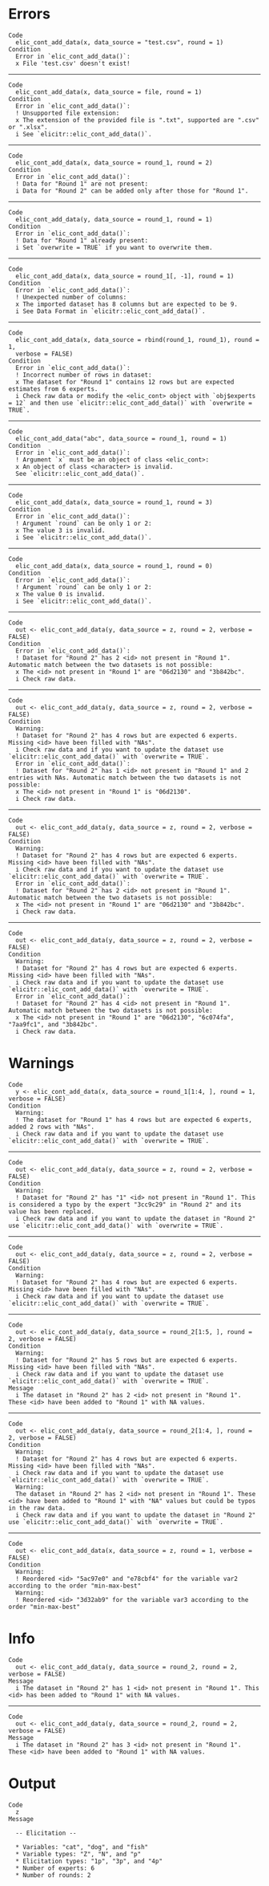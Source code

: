 # Errors 

    Code
      elic_cont_add_data(x, data_source = "test.csv", round = 1)
    Condition
      Error in `elic_cont_add_data()`:
      x File 'test.csv' doesn't exist!

---

    Code
      elic_cont_add_data(x, data_source = file, round = 1)
    Condition
      Error in `elic_cont_add_data()`:
      ! Unsupported file extension:
      x The extension of the provided file is ".txt", supported are ".csv" or ".xlsx".
      i See `elicitr::elic_cont_add_data()`.

---

    Code
      elic_cont_add_data(x, data_source = round_1, round = 2)
    Condition
      Error in `elic_cont_add_data()`:
      ! Data for "Round 1" are not present:
      i Data for "Round 2" can be added only after those for "Round 1".

---

    Code
      elic_cont_add_data(y, data_source = round_1, round = 1)
    Condition
      Error in `elic_cont_add_data()`:
      ! Data for "Round 1" already present:
      i Set `overwrite = TRUE` if you want to overwrite them.

---

    Code
      elic_cont_add_data(x, data_source = round_1[, -1], round = 1)
    Condition
      Error in `elic_cont_add_data()`:
      ! Unexpected number of columns:
      x The imported dataset has 8 columns but are expected to be 9.
      i See Data Format in `elicitr::elic_cont_add_data()`.

---

    Code
      elic_cont_add_data(x, data_source = rbind(round_1, round_1), round = 1,
      verbose = FALSE)
    Condition
      Error in `elic_cont_add_data()`:
      ! Incorrect number of rows in dataset:
      x The dataset for "Round 1" contains 12 rows but are expected estimates from 6 experts.
      i Check raw data or modify the <elic_cont> object with `obj$experts = 12` and then use `elicitr::elic_cont_add_data()` with `overwrite = TRUE`.

---

    Code
      elic_cont_add_data("abc", data_source = round_1, round = 1)
    Condition
      Error in `elic_cont_add_data()`:
      ! Argument `x` must be an object of class <elic_cont>:
      x An object of class <character> is invalid.
      See `elicitr::elic_cont_add_data()`.

---

    Code
      elic_cont_add_data(x, data_source = round_1, round = 3)
    Condition
      Error in `elic_cont_add_data()`:
      ! Argument `round` can be only 1 or 2:
      x The value 3 is invalid.
      i See `elicitr::elic_cont_add_data()`.

---

    Code
      elic_cont_add_data(x, data_source = round_1, round = 0)
    Condition
      Error in `elic_cont_add_data()`:
      ! Argument `round` can be only 1 or 2:
      x The value 0 is invalid.
      i See `elicitr::elic_cont_add_data()`.

---

    Code
      out <- elic_cont_add_data(y, data_source = z, round = 2, verbose = FALSE)
    Condition
      Error in `elic_cont_add_data()`:
      ! Dataset for "Round 2" has 2 <id> not present in "Round 1". Automatic match between the two datasets is not possible:
      x The <id> not present in "Round 1" are "06d2130" and "3b842bc".
      i Check raw data.

---

    Code
      out <- elic_cont_add_data(y, data_source = z, round = 2, verbose = FALSE)
    Condition
      Warning:
      ! Dataset for "Round 2" has 4 rows but are expected 6 experts. Missing <id> have been filled with "NAs".
      i Check raw data and if you want to update the dataset use `elicitr::elic_cont_add_data()` with `overwrite = TRUE`.
      Error in `elic_cont_add_data()`:
      ! Dataset for "Round 2" has 1 <id> not present in "Round 1" and 2 entries with NAs. Automatic match between the two datasets is not possible:
      x The <id> not present in "Round 1" is "06d2130".
      i Check raw data.

---

    Code
      out <- elic_cont_add_data(y, data_source = z, round = 2, verbose = FALSE)
    Condition
      Warning:
      ! Dataset for "Round 2" has 4 rows but are expected 6 experts. Missing <id> have been filled with "NAs".
      i Check raw data and if you want to update the dataset use `elicitr::elic_cont_add_data()` with `overwrite = TRUE`.
      Error in `elic_cont_add_data()`:
      ! Dataset for "Round 2" has 2 <id> not present in "Round 1". Automatic match between the two datasets is not possible:
      x The <id> not present in "Round 1" are "06d2130" and "3b842bc".
      i Check raw data.

---

    Code
      out <- elic_cont_add_data(y, data_source = z, round = 2, verbose = FALSE)
    Condition
      Warning:
      ! Dataset for "Round 2" has 4 rows but are expected 6 experts. Missing <id> have been filled with "NAs".
      i Check raw data and if you want to update the dataset use `elicitr::elic_cont_add_data()` with `overwrite = TRUE`.
      Error in `elic_cont_add_data()`:
      ! Dataset for "Round 2" has 4 <id> not present in "Round 1". Automatic match between the two datasets is not possible:
      x The <id> not present in "Round 1" are "06d2130", "6c074fa", "7aa9fc1", and "3b842bc".
      i Check raw data.

# Warnings

    Code
      y <- elic_cont_add_data(x, data_source = round_1[1:4, ], round = 1, verbose = FALSE)
    Condition
      Warning:
      ! The dataset for "Round 1" has 4 rows but are expected 6 experts, added 2 rows with "NAs".
      i Check raw data and if you want to update the dataset use `elicitr::elic_cont_add_data()` with `overwrite = TRUE`.

---

    Code
      out <- elic_cont_add_data(y, data_source = z, round = 2, verbose = FALSE)
    Condition
      Warning:
      ! Dataset for "Round 2" has "1" <id> not present in "Round 1". This is considered a typo by the expert "3cc9c29" in "Round 2" and its value has been replaced.
      i Check raw data and if you want to update the dataset in "Round 2" use `elicitr::elic_cont_add_data()` with `overwrite = TRUE`.

---

    Code
      out <- elic_cont_add_data(y, data_source = z, round = 2, verbose = FALSE)
    Condition
      Warning:
      ! Dataset for "Round 2" has 4 rows but are expected 6 experts. Missing <id> have been filled with "NAs".
      i Check raw data and if you want to update the dataset use `elicitr::elic_cont_add_data()` with `overwrite = TRUE`.

---

    Code
      out <- elic_cont_add_data(y, data_source = round_2[1:5, ], round = 2, verbose = FALSE)
    Condition
      Warning:
      ! Dataset for "Round 2" has 5 rows but are expected 6 experts. Missing <id> have been filled with "NAs".
      i Check raw data and if you want to update the dataset use `elicitr::elic_cont_add_data()` with `overwrite = TRUE`.
    Message
      i The dataset in "Round 2" has 2 <id> not present in "Round 1". These <id> have been added to "Round 1" with NA values.

---

    Code
      out <- elic_cont_add_data(y, data_source = round_2[1:4, ], round = 2, verbose = FALSE)
    Condition
      Warning:
      ! Dataset for "Round 2" has 4 rows but are expected 6 experts. Missing <id> have been filled with "NAs".
      i Check raw data and if you want to update the dataset use `elicitr::elic_cont_add_data()` with `overwrite = TRUE`.
      Warning:
      The dataset in "Round 2" has 2 <id> not present in "Round 1". These <id> have been added to "Round 1" with "NA" values but could be typos in the raw data.
      i Check raw data and if you want to update the dataset in "Round 2" use `elicitr::elic_cont_add_data()` with `overwrite = TRUE`.

---

    Code
      out <- elic_cont_add_data(x, data_source = z, round = 1, verbose = FALSE)
    Condition
      Warning:
      ! Reordered <id> "5ac97e0" and "e78cbf4" for the variable var2 according to the order "min-max-best"
      Warning:
      ! Reordered <id> "3d32ab9" for the variable var3 according to the order "min-max-best"

# Info

    Code
      out <- elic_cont_add_data(y, data_source = round_2, round = 2, verbose = FALSE)
    Message
      i The dataset in "Round 2" has 1 <id> not present in "Round 1". This <id> has been added to "Round 1" with NA values.

---

    Code
      out <- elic_cont_add_data(y, data_source = round_2, round = 2, verbose = FALSE)
    Message
      i The dataset in "Round 2" has 3 <id> not present in "Round 1". These <id> have been added to "Round 1" with NA values.

# Output

    Code
      z
    Message
      
      -- Elicitation --
      
      * Variables: "cat", "dog", and "fish"
      * Variable types: "Z", "N", and "p"
      * Elicitation types: "1p", "3p", and "4p"
      * Number of experts: 6
      * Number of rounds: 2

